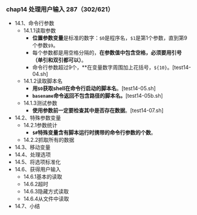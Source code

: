 ### chap14 处理用户输入  287（302/621）
+ 14.1、命令行参数
	+ 14.1.1读取参数
		+ **位置参数变量**是标准的数字：`$0`是程序名，`$1`是第1个参数，直到第9个参数`$9`。
		+ 每个参数都是用空格分隔的，**在参数值中包含空格，必须要用引号（单引和双引都可以）**。
		+ 命令行参数超过9个，**在变量数字周围加上花括号，`${10}`。[test14-04.sh]
	+ 14.1.2读取脚本名
		+ **用`$0`获取shell在命令行启动的脚本名**。[test14-05.sh]
		+ **`basename`命令返回不包含路径的脚本名。**[test14-05b.sh]
	+ 14.1.3测试参数
		+ **使用参数前一定要检查其中是否存在数据**。[test14-07.sh]
+ 14.2、特殊参数变量
	+ 14.2.1参数统计
		+ **`$#`特殊变量含有脚本运行时携带的命令行参数的个数**。
	+ 14.2.2抓取所有的数据
+ 14.3、移动变量
+ 14.4、处理选项
+ 14.5、将选项标准化
+ 14.6、获得用户输入
	+ 14.6.1基本的读取
	+ 14.6.2超时
	+ 14.6.3隐藏方式读取
	+ 14.6.4从文件中读取
+ 14.7、小结